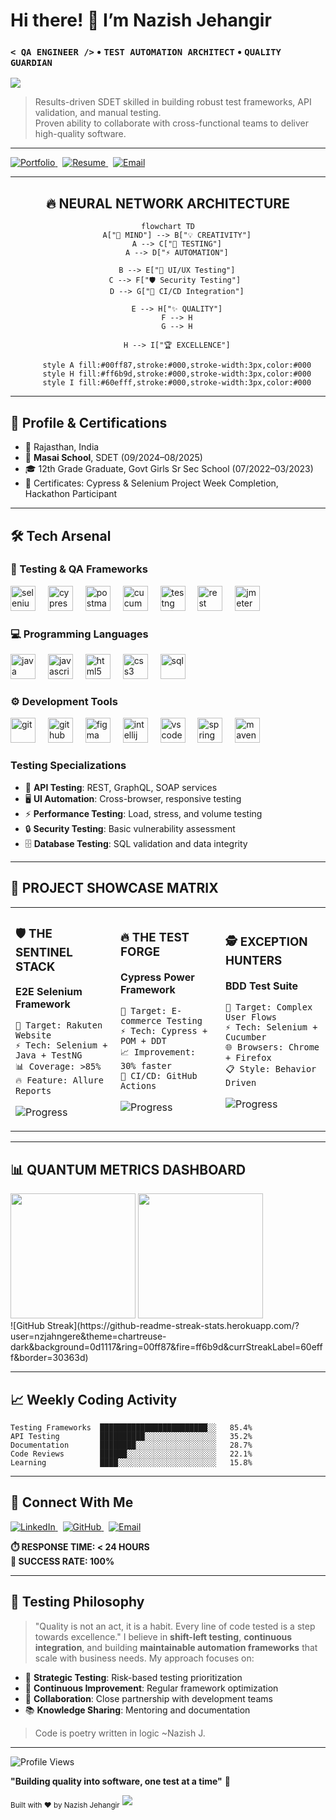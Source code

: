 <!-- HERO & ABOUT ME -->
# Hi there! 👋 I’m **Nazish Jehangir**  
### `< QA ENGINEER />` • `TEST AUTOMATION ARCHITECT` • `QUALITY GUARDIAN`

  <p align="left">
  <img src="https://readme-typing-svg.demolab.com?font=Orbitron&weight=700&size=24&duration=3000&pause=1000&color=36BCF7&width=600&lines=Software+Development+Engineer+in+Test;QA+Engineer;Web+Engineer;Full+Stack+Developer;Songwriter;Continuous+Learner" />
  </p>

> Results-driven SDET skilled in building robust test frameworks, API validation, and manual testing.  
> Proven ability to collaborate with cross-functional teams to deliver high-quality software.

---

<!-- QUICK LINKS -->
<p align="left">
  <a href="https://nazishjehangirportfolio.netlify.app/" target="_blank">
    <img src="https://img.shields.io/badge/Portfolio-Live-brightgreen?logo=netlify" alt="Portfolio"/>
  </a>
  &nbsp;
  <a href="https://drive.google.com/file/d/1lc7Jundkq8lC4neDJscaIEtxDcshWtuY/view?usp=sharing" target="_blank">
    <img src="https://img.shields.io/badge/Resume-Download-blue?logo=adobeacrobatreader" alt="Resume"/>
  </a>
  &nbsp;
  <a href="mailto:jehnazish@gmail.com">
    <img src="https://img.shields.io/badge/Email-jehnazish%40gmail.com-red?logo=gmail" alt="Email"/>
  </a>
</p>

---

<div align="center">

## 🔥 NEURAL NETWORK ARCHITECTURE

```mermaid
flowchart TD
    A["🧠 MIND"] --> B["💡 CREATIVITY"]
    A --> C["🔬 TESTING"]
    A --> D["⚡ AUTOMATION"]
    
    B --> E["🎨 UI/UX Testing"]
    C --> F["🛡️ Security Testing"] 
    D --> G["🚀 CI/CD Integration"]
    
    E --> H["✨ QUALITY"]
    F --> H
    G --> H
    
    H --> I["🏆 EXCELLENCE"]
    
    style A fill:#00ff87,stroke:#000,stroke-width:3px,color:#000
    style H fill:#ff6b9d,stroke:#000,stroke-width:3px,color:#000
    style I fill:#60efff,stroke:#000,stroke-width:3px,color:#000
```

</div>

---

## 🚀 Profile & Certifications
- 📍 Rajasthan, India  
- 🏫 **Masai School**, SDET (09/2024–08/2025)  
- 🎓 12th Grade Graduate, Govt Girls Sr Sec School (07/2022–03/2023)  
- 🏅 Certificates: Cypress & Selenium Project Week Completion, Hackathon Participant  

---

## 🛠️ Tech Arsenal

### 🧪 Testing & QA Frameworks

<p align="left">
  <img src="https://skillicons.dev/icons?i=selenium" height="40" alt="selenium" />
  <img width="12" />
  <img src="https://cdn.jsdelivr.net/gh/devicons/devicon/icons/cypressio/cypressio-original.svg" height="40" alt="cypress" />
  <img width="12" />
  <img src="https://skillicons.dev/icons?i=postman" height="40" alt="postman" />
  <img width="12" />
  <img src="https://cdn.jsdelivr.net/gh/devicons/devicon/icons/cucumber/cucumber-plain.svg" height="40" alt="cucumber" />
  <img width="12" />
  <img src="https://cdn.jsdelivr.net/gh/devicons/devicon/icons/junit/junit-original.svg" height="40" alt="testng" />
  <img width="12" />
  <img src="https://avatars.githubusercontent.com/u/19369327?s=200&v=4" height="40" alt="rest assured" />
  <img width="12" />
  <img src="https://jmeter.apache.org/images/jmeter_square.svg" height="40" alt="jmeter" />
</p>

### 💻 Programming Languages

<p align="left">
  <img src="https://skillicons.dev/icons?i=java" height="40" alt="java" />
  <img width="12" />
  <img src="https://skillicons.dev/icons?i=js" height="40" alt="javascript" />
  <img width="12" />
  <img src="https://skillicons.dev/icons?i=html" height="40" alt="html5" />
  <img width="12" />
  <img src="https://skillicons.dev/icons?i=css" height="40" alt="css3" />
  <img width="12" />
  <img src="https://cdn.jsdelivr.net/gh/devicons/devicon/icons/mysql/mysql-original.svg" height="40" alt="sql" />
</p>

### ⚙️ Development Tools

<p align="left">
  <img src="https://skillicons.dev/icons?i=git" height="40" alt="git" />
  <img width="12" />
  <img src="https://skillicons.dev/icons?i=github" height="40" alt="github" />
  <img width="12" />
  <img src="https://skillicons.dev/icons?i=figma" height="40" alt="figma" />
  <img width="12" />
  <img src="https://skillicons.dev/icons?i=idea" height="40" alt="intellij" />
  <img width="12" />
  <img src="https://skillicons.dev/icons?i=vscode" height="40" alt="vscode" />
  <img width="12" />
  <img src="https://skillicons.dev/icons?i=eclipse" height="40" alt="spring tool suite" />
  <img width="12" />
  <img src="https://skillicons.dev/icons?i=maven" height="40" alt="maven" />
</p>

### Testing Specializations
- :link: **API Testing**: REST, GraphQL, SOAP services
- :desktop_computer: **UI Automation**: Cross-browser, responsive testing
- :zap: **Performance Testing**: Load, stress, and volume testing
- :lock: **Security Testing**: Basic vulnerability assessment
- :file_cabinet: **Database Testing**: SQL validation and data integrity

---

<div align="left">

## 🚀 PROJECT SHOWCASE MATRIX

<table>
<tr>
<td align="left" width="33%">

### 🛡️ THE SENTINEL STACK
**E2E Selenium Framework**
```
🎯 Target: Rakuten Website
⚡ Tech: Selenium + Java + TestNG
📊 Coverage: >85%
🔥 Feature: Allure Reports
```
![Progress](https://progress-bar.dev/95/?scale=100&title=Complete&width=200&color=00ff87)

</td>
<td align="left" width="33%">

### 🔥 THE TEST FORGE  
**Cypress Power Framework**
```
🎯 Target: E-commerce Testing
⚡ Tech: Cypress + POM + DDT
📈 Improvement: 30% faster
🤖 CI/CD: GitHub Actions
```
![Progress](https://progress-bar.dev/92/?scale=100&title=Complete&width=200&color=ff6b9d)

</td>
<td align="left" width="33%">

### 🕵️ EXCEPTION HUNTERS
**BDD Test Suite**
```
🎯 Target: Complex User Flows  
⚡ Tech: Selenium + Cucumber
🌐 Browsers: Chrome + Firefox
📋 Style: Behavior Driven
```
![Progress](https://progress-bar.dev/88/?scale=100&title=Complete&width=200&color=60efff)

</td>
</tr>
</table>

</div>

---

## 📊 QUANTUM METRICS DASHBOARD

<div align="left">

<img height="200em" src="https://github-readme-stats.vercel.app/api?username=nzjahngere&show_icons=true&theme=chartreuse-dark&include_all_commits=true&count_private=true&bg_color=0d1117&title_color=00ff87&text_color=ffffff&icon_color=ff6b9d&border_color=30363d&border_radius=10"/>
<img height="200em" src="https://github-readme-stats.vercel.app/api/top-langs/?username=nzjahngere&layout=compact&theme=chartreuse-dark&bg_color=0d1117&title_color=00ff87&text_color=ffffff&border_color=30363d&border_radius=10"/>
</div>


<div align="left">
![GitHub Streak](https://github-readme-streak-stats.herokuapp.com/?user=nzjahngere&theme=chartreuse-dark&background=0d1117&ring=00ff87&fire=ff6b9d&currStreakLabel=60efff&border=30363d)

</div>

---

## 📈 Weekly Coding Activity

<!--START_SECTION:waka-->
```text
Testing Frameworks  ████████████████████████░░   85.4%
API Testing         ██████████░░░░░░░░░░░░░░░░   35.2%
Documentation       ████████░░░░░░░░░░░░░░░░░░   28.7%
Code Reviews        ██████░░░░░░░░░░░░░░░░░░░░   22.1%
Learning            ████░░░░░░░░░░░░░░░░░░░░░░   15.8%
```
<!--END_SECTION:waka-->

---

## 🔗 Connect With Me

<p align="left">
  <a href="https://www.linkedin.com/in/jehnazish/" target="_blank">
    <img src="https://img.shields.io/badge/LinkedIn-NazishJehangir-0077B5?logo=linkedin&style=for-the-badge" alt="LinkedIn"/>
  </a>
  &nbsp;
  <a href="https://github.com/nzjahngere" target="_blank">
    <img src="https://img.shields.io/badge/GitHub-@nzjahngere-181717?logo=github&style=for-the-badge" alt="GitHub"/>
  </a>
  &nbsp;
  <a href="mailto:jehnazish@gmail.com">
    <img src="https://img.shields.io/badge/Email-jehnazish%40gmail.com-D14836?logo=gmail&style=for-the-badge" alt="Email"/>
  </a>
</p>

**⏱️ RESPONSE TIME: < 24 HOURS**  
**🎯 SUCCESS RATE: 100%**

---

## :thought_balloon: Testing Philosophy
> "Quality is not an act, it is a habit. Every line of code tested is a step towards excellence."
I believe in **shift-left testing**, **continuous integration**, and building **maintainable automation frameworks** that scale with business needs. My approach focuses on:
- :dart: **Strategic Testing**: Risk-based testing prioritization
- :arrows_counterclockwise: **Continuous Improvement**: Regular framework optimization
- :handshake: **Collaboration**: Close partnership with development teams
- :books: **Knowledge Sharing**: Mentoring and documentation
> Code is poetry written in logic ~Nazish J.
---

<div>
  <img src="https://komarev.com/ghpvc/?username=nzjahngere&color=brightgreen&style=flat-square" alt="Profile Views" />
  <p><strong>"Building quality into software, one test at a time"</strong> 🚀</p>
</div>

<sub>Built with ❤️ by Nazish Jehangir</sub>
<img src="https://capsule-render.vercel.app/api?type=waving&color=0:00ff87,100:60efff&height=100&section=footer"/>

